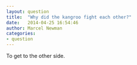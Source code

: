 ```yaml
---
layout: question
title:  "Why did the kangroo fight each other?"
date:   2014-04-25 16:54:46
author: Marcel Newman
categories:
- question
---
```

To get to the other side.